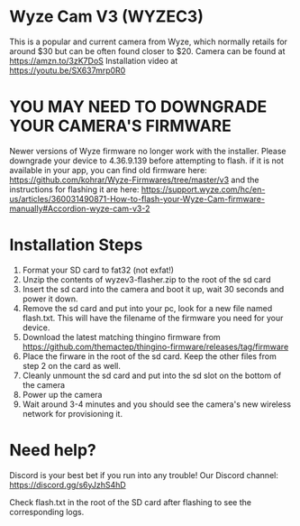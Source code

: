 # Wyze Cam V3 (WYZEC3)

This is a popular and current camera from Wyze, which normally retails for around $30 but can be often found closer to $20.
Camera can be found at https://amzn.to/3zK7DoS
Installation video at https://youtu.be/SX637mrp0R0

# YOU MAY NEED TO DOWNGRADE YOUR CAMERA'S FIRMWARE
Newer versions of Wyze firmware no longer work with the installer. Please downgrade your device to 4.36.9.139 before attempting to flash. if it is not available in your app, you can find old firmware here: https://github.com/kohrar/Wyze-Firmwares/tree/master/v3 and the instructions for flashing it are here: https://support.wyze.com/hc/en-us/articles/360031490871-How-to-flash-your-Wyze-Cam-firmware-manually#Accordion-wyze-cam-v3-2

# Installation Steps

1. Format your SD card to fat32 (not exfat!)
2. Unzip the contents of wyzev3-flasher.zip to the root of the sd card
3. Insert the sd card into the camera and boot it up, wait 30 seconds and power it down.
4. Remove the sd card and put into your pc, look for a new file named flash.txt. This will have the filename of the firmware you need for your device.
5. Download the latest matching thingino firmware from https://github.com/themactep/thingino-firmware/releases/tag/firmware
6. Place the firware in the root of the sd card. Keep the other files from step 2 on the card as well.
7. Cleanly unmount the sd card and put into the sd slot on the bottom of the camera
8. Power up the camera
9. Wait around 3-4 minutes and you should see the camera's new wireless network for provisioning it.

# Need help?

Discord is your best bet if you run into any trouble! Our Discord channel: https://discord.gg/s6yJzhS4hD

Check flash.txt in the root of the SD card after flashing to see the corresponding logs.

